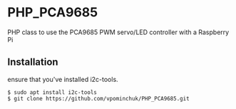 # PHP_PCA9685
PHP class to use the PCA9685 PWM servo/LED controller with a Raspberry Pi

## Installation
ensure that you've installed i2c-tools.

    $ sudo apt install i2c-tools
    $ git clone https://github.com/vpominchuk/PHP_PCA9685.git
